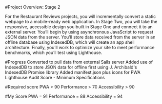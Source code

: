 #Project Overview: Stage 2

For the Restaurant Reviews projects, 
you will incrementally convert a static webpage to a mobile-ready web application.
In Stage Two, you will take the responsive, accessible design you built in Stage One and connect it to an external server. 
You’ll begin by using asynchronous JavaScript to request JSON data from the server. 
You’ll store data received from the server in an offline database using IndexedDB,
which will create an app shell architecture.
Finally, you’ll work to optimize your site to meet performance benchmarks, 
which you’ll test using Lighthouse.

#Progress
Converted to pull data from external Sails server
Added use of IndexedDB to store JSON data for offline first using J. Archibald's IndexedDB Promise library
Added manifest.json plus icons for PWA
Lighthouse Audit Score - Minimum Specifications

#Required score
PWA > 90
Performance > 70
Accessibility > 90

#My Score
PWA = 91
Performance = 88
Accessibility = 94
